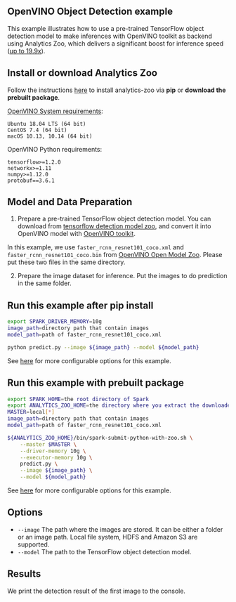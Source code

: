 ## OpenVINO Object Detection example

This example illustrates how to use a pre-trained TensorFlow object detection model
to make inferences with OpenVINO toolkit as backend using Analytics Zoo, which delivers a significant boost for inference speed ([up to 19.9x](https://software.intel.com/en-us/blogs/2018/05/15/accelerate-computer-vision-from-edge-to-cloud-with-openvino-toolkit)).


## Install or download Analytics Zoo
Follow the instructions [here](https://analytics-zoo.github.io/master/#PythonUserGuide/install/) to install analytics-zoo via __pip__ or __download the prebuilt package__.

[OpenVINO System requirements](https://software.intel.com/en-us/openvino-toolkit/documentation/system-requirements):

    Ubuntu 18.04 LTS (64 bit)
    CentOS 7.4 (64 bit)
    macOS 10.13, 10.14 (64 bit)

OpenVINO Python requirements:

    tensorflow>=1.2.0
    networkx>=1.11
    numpy>=1.12.0
    protobuf==3.6.1

## Model and Data Preparation
1. Prepare a pre-trained TensorFlow object detection model. You can download from [tensorflow detection model zoo](https://github.com/tensorflow/models/blob/master/research/object_detection/g3doc/detection_model_zoo.md), and convert it into OpenVINO model with [OpenVINO toolkit](https://docs.openvinotoolkit.org/2020.1/_docs_MO_DG_prepare_model_convert_model_Convert_Model_From_TensorFlow.html).
   
In this example, we use `faster_rcnn_resnet101_coco.xml` and `faster_rcnn_resnet101_coco.bin` from [OpenVINO Open Model Zoo](https://github.com/opencv/open_model_zoo). Please put these two files in the same directory.


2. Prepare the image dataset for inference. Put the images to do prediction in the same folder.


## Run this example after pip install
```bash
export SPARK_DRIVER_MEMORY=10g
image_path=directory path that contain images
model_path=path of faster_rcnn_resnet101_coco.xml

python predict.py --image ${image_path} --model ${model_path}
```

See [here](#options) for more configurable options for this example.


## Run this example with prebuilt package
```bash
export SPARK_HOME=the root directory of Spark
export ANALYTICS_ZOO_HOME=the directory where you extract the downloaded Analytics Zoo zip package
MASTER=local[*]
image_path=directory path that contain images
model_path=path of faster_rcnn_resnet101_coco.xml

${ANALYTICS_ZOO_HOME}/bin/spark-submit-python-with-zoo.sh \
    --master $MASTER \
    --driver-memory 10g \
    --executor-memory 10g \
    predict.py \
    --image ${image_path} \
    --model ${model_path}
```

See [here](#options) for more configurable options for this example.


## Options
* `--image` The path where the images are stored. It can be either a folder or an image path. Local file system, HDFS and Amazon S3 are supported.
* `--model` The path to the TensorFlow object detection model.

## Results
We print the detection result of the first image to the console.
